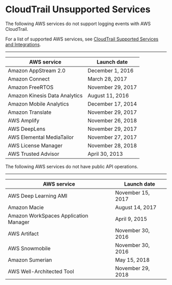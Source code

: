 # CloudTrail Unsupported Services<a name="cloudtrail-unsupported-aws-services"></a>

The following AWS services do not support logging events with AWS CloudTrail\. 

For a list of supported AWS services, see [CloudTrail Supported Services and Integrations](cloudtrail-aws-service-specific-topics.md)\.


****  

| AWS service | Launch date | 
| --- | --- | 
| Amazon AppStream 2\.0 | December 1, 2016 | 
| Amazon Connect | March 28, 2017 | 
| Amazon FreeRTOS | November 29, 2017 | 
| Amazon Kinesis Data Analytics | August 11, 2016  | 
| Amazon Mobile Analytics | December 17, 2014 | 
| Amazon Translate | November 29, 2017 | 
| AWS Amplify | November 26, 2018 | 
| AWS DeepLens | November 29, 2017 | 
| AWS Elemental MediaTailor | November 27, 2017 | 
| AWS License Manager | November 28, 2018 | 
| AWS Trusted Advisor | April 30, 2013 | 

The following AWS services do not have public API operations\.


****  

| AWS service | Launch date | 
| --- | --- | 
| AWS Deep Learning AMI | November 15, 2017 | 
| Amazon Macie | August 14, 2017 | 
| Amazon WorkSpaces Application Manager | April 9, 2015  | 
| AWS Artifact | November 30, 2016 | 
|  AWS Snowmobile | November 30, 2016 | 
| Amazon Sumerian | May 15, 2018 | 
| AWS Well\-Architected Tool | November 29, 2018 | 